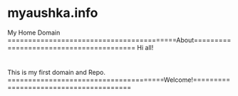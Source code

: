 # myaushka.info
My Home Domain
=========================================About========================================
Hi all!
#
This is my first domain and Repo. 
======================================Welcome!=======================================
